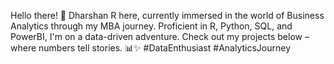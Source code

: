 Hello there! 👋 Dharshan R here, currently immersed in the world of Business Analytics through my MBA journey. Proficient in R, Python, SQL, and PowerBI, I'm on a data-driven adventure. Check out my projects below – where numbers tell stories. 📊✨ #DataEnthusiast #AnalyticsJourney
  


